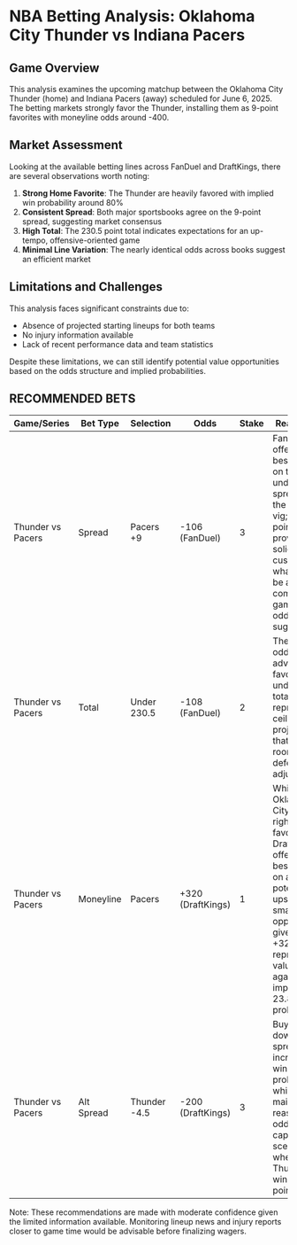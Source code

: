 # NBA Betting Analysis: Oklahoma City Thunder vs Indiana Pacers

## Game Overview
This analysis examines the upcoming matchup between the Oklahoma City Thunder (home) and Indiana Pacers (away) scheduled for June 6, 2025. The betting markets strongly favor the Thunder, installing them as 9-point favorites with moneyline odds around -400.

## Market Assessment
Looking at the available betting lines across FanDuel and DraftKings, there are several observations worth noting:

1. **Strong Home Favorite**: The Thunder are heavily favored with implied win probability around 80%
2. **Consistent Spread**: Both major sportsbooks agree on the 9-point spread, suggesting market consensus
3. **High Total**: The 230.5 point total indicates expectations for an up-tempo, offensive-oriented game
4. **Minimal Line Variation**: The nearly identical odds across books suggest an efficient market

## Limitations and Challenges
This analysis faces significant constraints due to:
- Absence of projected starting lineups for both teams
- No injury information available
- Lack of recent performance data and team statistics

Despite these limitations, we can still identify potential value opportunities based on the odds structure and implied probabilities.

## RECOMMENDED BETS

| Game/Series | Bet Type | Selection | Odds | Stake | Reasoning |
|-------------|----------|-----------|------|-------|-----------|
| Thunder vs Pacers | Spread | Pacers +9 | -106 (FanDuel) | 3 | FanDuel offers the best value on the underdog spread with the lowest vig; 9 points provides solid cushion in what could be a more competitive game than odds suggest |
| Thunder vs Pacers | Total | Under 230.5 | -108 (FanDuel) | 2 | The slight odds advantage favors the under; high totals often represent ceiling projections that leave room for defensive adjustments |
| Thunder vs Pacers | Moneyline | Pacers | +320 (DraftKings) | 1 | While Oklahoma City is rightfully favored, DraftKings offers the best payout on a potential upset; small-stake opportunity given the +320 represents value against implied 23.8% win probability |
| Thunder vs Pacers | Alt Spread | Thunder -4.5 | -200 (DraftKings) | 3 | Buying down the spread increases win probability while maintaining reasonable odds; captures scenarios where Thunder win by 5-8 points |

Note: These recommendations are made with moderate confidence given the limited information available. Monitoring lineup news and injury reports closer to game time would be advisable before finalizing wagers.